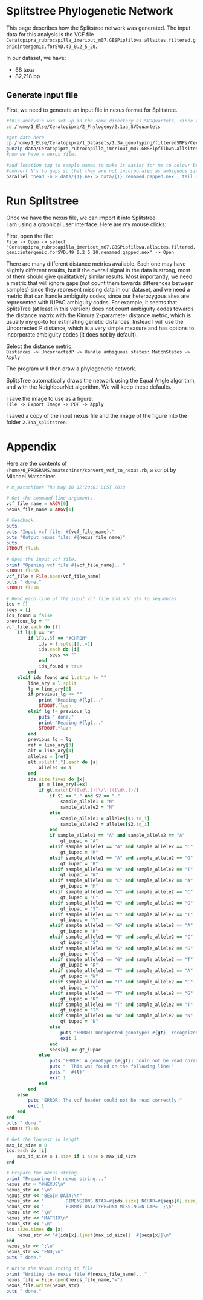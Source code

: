 # Splitstree Phylogenetic Network

This page describes how the Splitstree network was generated. The input data for this analysis is the VCF file `Ceratopipra_rubrocapilla_imeriout_m07.GBSPipfilbwa.allsites.filtered.genicintergenic.forSVD.49_0.2_5_20`.  

In our dataset, we have:  

* 68 taxa  
* 82,218 bp  

## Generate input file
First, we need to generate an input file in nexus format for Splitstree.  
```bash
#this analysis was set up in the same directory as SVDQuartets, since the method of making the nex file is the same as for that analysis.  
cd /home/1_Else/Ceratopipra/2_Phylogeny/2.1aa_SVDquartets

#get data here
cp /home/1_Else/Ceratopipra/1_Datasets/1.3a_genotyping/filteredSNPs/Ceratopipra_rubrocapilla_imeriout_m07.GBSPipfilbwa.allsites.filtered.genicintergenic.forSVD.49_0.2_5_20 ./data
gunzip data/Ceratopipra_rubrocapilla_imeriout_m07.GBSPipfilbwa.allsites.filtered.genicintergenic.forSVD.49_0.2_5_20.vcf.gz ; time ruby /home/0_PROGRAMS/mmatschiner/convert_vcf_to_nexus.rb data/Ceratopipra_rubrocapilla_imeriout_m07.GBSPipfilbwa.allsites.filtered.genicintergenic.forSVD.49_0.2_5_20.vcf data/Ceratopipra_rubrocapilla_imeriout_m07.GBSPipfilbwa.allsites.filtered.genicintergenic.forSVD.49_0.2_5_20.nex
#now we have a nexus file.

#add location tag to sample names to make it easier for me to colour branches by population
#convert N's to gaps so that they are not incorporated as ambiguous sites in the distance matrix calculation
parallel 'head -n 8 data/{1}.nex > data/{1}.renamed.gapped.nex ; tail -n +9 data/{1}.nex | head -n -2 | sed "s/Ceratopipra_rubrocapilla_CPE012/M_CPE012_AF.Ib/g; s/Ceratopipra_rubrocapilla_CPE025/M_CPE025_AF.Ib/g; s/Ceratopipra_rubrocapilla_CPE069/M_CPE069_AF.Ib/g; s/Ceratopipra_rubrocapilla_CPEII008/M_CPEII008_AF.Ib/g; s/Ceratopipra_rubrocapilla_UNA018/M_UNA018_AF.Il/g; s/Ceratopipra_rubrocapilla_UNA088/M_UNA088_AF.Il/g; s/Ceratopipra_rubrocapilla_UNA110/M_UNA110_AF.Il/g; s/Ceratopipra_rubrocapilla_UNA124/M_UNA124_AF.Il/g; s/Ceratopipra_rubrocapilla_MT123/M_MT123_hw/g; s/Ceratopipra_rubrocapilla_OM112/M_OM112_IE/g; s/Ceratopipra_rubrocapilla_AMA340/M_AMA340_IW/g; s/Ceratopipra_rubrocapilla_AMA601/M_AMA601_IW/g; s/Ceratopipra_rubrocapilla_AMA656/M_AMA656_IW/g; s/Ceratopipra_rubrocapilla_B4615/M_B4615_IW/g; s/Ceratopipra_rubrocapilla_B5082/M_B5082_IW/g; s/Ceratopipra_rubrocapilla_CAM117/M_CAM117_IW/g; s/Ceratopipra_rubrocapilla_PUC007/M_PUC007_IW/g; s/Ceratopipra_rubrocapilla_PUC008/M_PUC008_IW/g; s/Ceratopipra_rubrocapilla_UFAC1007/M_UFAC1007_IW/g; s/Ceratopipra_erythrocephala_SGC288/M_Ceratopipra_erythrocephala_SGC288_O/g; s/Ceratopipra_erythrocephala_B7534/M_Ceratopipra_erythrocephala_B7534_O/g; s/Ceratopipra_erythrocephala_B7539/M_Ceratopipra_erythrocephala_B7539_O/g; s/Ceratopipra_erythrocephala_B7536/M_Ceratopipra_erythrocephala_B7536_O/g; s/Ceratopipra_erythrocephala_B7537/M_Ceratopipra_erythrocephala_B7537_O/g; s/Ceratopipra_rubrocapilla_FPR015/M_FPR015_R/g; s/Ceratopipra_rubrocapilla_FPR021/M_FPR021_R/g; s/Ceratopipra_rubrocapilla_MAM010/M_MAM010_R/g; s/Ceratopipra_rubrocapilla_MAR092/M_MAR092_R/g; s/Ceratopipra_rubrocapilla_PIME024/M_PIME024_R/g; s/Ceratopipra_rubrocapilla_PIME062/M_PIME062_R/g; s/Ceratopipra_rubrocapilla_PIME460/M_PIME460_R/g; s/Ceratopipra_rubrocapilla_BR036/M_BR036_T/g; s/Ceratopipra_rubrocapilla_MF005/M_MF005_T/g; s/Ceratopipra_rubrocapilla_PIME134/M_PIME134_T/g; s/Ceratopipra_rubrocapilla_TLP123/M_TLP123_T/g; s/Ceratopipra_rubrocapilla_PPS041/M_PPS041_Thw/g; s/Ceratopipra_rubrocapilla_PPS221/M_PPS221_Thw/g; s/Ceratopipra_rubrocapilla_GAPTO277/M_GAPTO277_X.C/g; s/Ceratopipra_rubrocapilla_UHE442/M_UHE442_X.N/g; s/Ceratopipra_rubrocapilla_CPE049/F_CPE049_AF.Ib/g; s/Ceratopipra_rubrocapilla_UNA002/F_UNA002_AF.Il/g; s/Ceratopipra_rubrocapilla_MT087/F_MT087_hw/g; s/Ceratopipra_rubrocapilla_OM022/F_OM022_IE/g; s/Ceratopipra_rubrocapilla_OM172/F_OM172_IE/g; s/Ceratopipra_rubrocapilla_UFAC305/F_UFAC305_IE/g; s/Ceratopipra_rubrocapilla_CUJ027/F_CUJ027_IW/g; s/Ceratopipra_rubrocapilla_CUJ072/F_CUJ072_IW/g; s/Ceratopipra_rubrocapilla_UFAC476/F_UFAC476_IW/g; s/Ceratopipra_rubrocapilla_FPR006/F_FPR006_R/g; s/Ceratopipra_rubrocapilla_MPDS628/F_MPDS628_R/g; s/Ceratopipra_rubrocapilla_PIME079/F_PIME079_R/g; s/Ceratopipra_rubrocapilla_PIME169/F_PIME169_R/g; s/Ceratopipra_rubrocapilla_AMZ551/F_AMZ551_Rhw/g; s/Ceratopipra_rubrocapilla_AMZ610/F_AMZ610_Rhw/g; s/Ceratopipra_rubrocapilla_OP100/F_OP100_Rhw/g; s/Ceratopipra_rubrocapilla_BR033/F_BR033_T/g; s/Ceratopipra_rubrocapilla_PIME135/F_PIME135_T/g; s/Ceratopipra_rubrocapilla_PIME482/F_PIME482_T/g; s/Ceratopipra_rubrocapilla_PIME522/F_PIME522_T/g; s/Ceratopipra_rubrocapilla_PPS174/F_PPS174_T/g; s/Ceratopipra_rubrocapilla_TLP025/F_TLP025_T/g; s/Ceratopipra_rubrocapilla_WM293/F_WM293_T/g; s/Ceratopipra_rubrocapilla_GAPTO259/F_GAPTO259_X.C/g; s/Ceratopipra_rubrocapilla_GAPTO268/F_GAPTO268_X.C/g; s/Ceratopipra_rubrocapilla_GAPTO327/F_GAPTO327_X.C/g; s/Ceratopipra_rubrocapilla_RDO007/F_RDO007_X.C/g; s/Ceratopipra_rubrocapilla_PPBIO221/F_PPBIO221_X.N/g; s/Ceratopipra_rubrocapilla_PPBIO305/F_PPBIO305_X.N/g; s/N/-/g" >> data/{1}.renamed.gapped.nex; tail -n 2 data/{1}.nex >> data/{1}.renamed.gapped.nex' ::: Ceratopipra_rubrocapilla_imeriout_m07.GBSPipfilbwa.allsites.filtered.genicintergenic.forSVD.49_0.2_5_20
```

# Run Splitstree
Once we have the nexus file, we can import it into Splitstree.  
I am using a graphical user interface. Here are my mouse clicks:  

First, open the file:  
`File -> Open -> select "Ceratopipra_rubrocapilla_imeriout_m07.GBSPipfilbwa.allsites.filtered.genicintergenic.forSVD.49_0.2_5_20.renamed.gapped.nex" -> Open`

There are many different distance metrics available. Each one may have slightly different results, but if the overall signal in the data is strong, most of them should give qualitatively similar results. Most importantly, we need a metric that will ignore gaps (not count them towards differences between samples) since they represent missing data in our dataset, and we need a metric that can handle ambiguity codes, since our heterozygous sites are represented with IUPAC ambiguity codes. For example, it seems that SplitsTree (at least in this version) does not count ambiguity codes towards the distance matrix with the Kimura 2-parameter distance metric, which is usually my go-to for estimating genetic distances. Instead I will use the Uncorrected P distance, which is a very simple measure and has options to incorporate ambiguity codes (it does not by default).  

Select the distance metric:  
`Distances -> UncorrectedP -> Handle ambiguous states: MatchStates -> Apply `

The program will then draw a phylogenetic network.  

SplitsTree automatically draws the network using the Equal Angle algorithm, and with the NeighbourNet algorithm. We will keep these defaults.  

I save the image to use as a figure:  
`File -> Export Image -> PDF -> Apply`  

I saved a copy of the input nexus file and the image of the figure into the folder `2.3aa_splitstree`.  



# Appendix
Here are the contents of `/home/0_PROGRAMS/mmatschiner/convert_vcf_to_nexus.rb`, a script by Michael Matschiner.

```ruby
# m_matschiner Thu May 10 12:20:01 CEST 2018

# Get the command-line arguments.
vcf_file_name = ARGV[0]
nexus_file_name = ARGV[1]

# Feedback.
puts
puts "Input vcf file: #{vcf_file_name}."
puts "Output nexus file: #{nexus_file_name}"
puts
STDOUT.flush

# Open the input vcf file.
print "Opening vcf file #{vcf_file_name}..."
STDOUT.flush
vcf_file = File.open(vcf_file_name)
puts " done."
STDOUT.flush

# Read each line of the input vcf file and add gts to sequences.
ids = []
seqs = []
ids_found = false
previous_lg = ""
vcf_file.each do |l|
	if l[0] == "#"
		if l[0..5] == "#CHROM"
			ids = l.split[9..-1]
			ids.each do |i|
				seqs << ""
			end
			ids_found = true
		end
	elsif ids_found and l.strip != ""
		line_ary = l.split
		lg = line_ary[0]
		if previous_lg == ""
			print "Reading #{lg}..."
			STDOUT.flush
		elsif lg != previous_lg
			puts " done."
			print "Reading #{lg}..."
			STDOUT.flush
		end
		previous_lg = lg
		ref = line_ary[3]
		alt = line_ary[4]
		alleles = [ref]
		alt.split(",").each do |a|
			alleles << a
		end
		ids.size.times do |x|
			gt = line_ary[9+x]
			if gt.match(/([\d\.])[\/\|]([\d\.])/)
				if $1 == "." and $2 == "."
					sample_allele1 = "N"
					sample_allele2 = "N"
				else
					sample_allele1 = alleles[$1.to_i]
					sample_allele2 = alleles[$2.to_i]
				end
				if sample_allele1 == "A" and sample_allele2 == "A"
					gt_iupac = "A"
				elsif sample_allele1 == "A" and sample_allele2 == "C"
					gt_iupac = "M"
				elsif sample_allele1 == "A" and sample_allele2 == "G"
					gt_iupac = "R"
				elsif sample_allele1 == "A" and sample_allele2 == "T"
					gt_iupac = "W"
				elsif sample_allele1 == "C" and sample_allele2 == "A"
					gt_iupac = "M"
				elsif sample_allele1 == "C" and sample_allele2 == "C"
					gt_iupac = "C"
				elsif sample_allele1 == "C" and sample_allele2 == "G"
					gt_iupac = "S"
				elsif sample_allele1 == "C" and sample_allele2 == "T"
					gt_iupac = "Y"
				elsif sample_allele1 == "G" and sample_allele2 == "A"
					gt_iupac = "R"
				elsif sample_allele1 == "G" and sample_allele2 == "C"
					gt_iupac = "S"
				elsif sample_allele1 == "G" and sample_allele2 == "G"
					gt_iupac = "G"
				elsif sample_allele1 == "G" and sample_allele2 == "T"
					gt_iupac = "K"
				elsif sample_allele1 == "T" and sample_allele2 == "A"
					gt_iupac = "W"
				elsif sample_allele1 == "T" and sample_allele2 == "C"
					gt_iupac = "Y"
				elsif sample_allele1 == "T" and sample_allele2 == "G"
					gt_iupac = "K"
				elsif sample_allele1 == "T" and sample_allele2 == "T"
					gt_iupac = "T"
				elsif sample_allele1 == "N" and sample_allele2 == "N"
					gt_iupac = "N"
				else
					puts "ERROR: Unexpected genotype: #{gt}, recognized as alleles #{sample_allele1} and #{sample_allele2}!"
					exit 1
				end
				seqs[x] << gt_iupac
			else
				puts "ERROR: A genotype (#{gt}) could not be read correctly!"
				puts "  This was found on the following line:"
				puts "  #{l}"
				exit 1
			end
		end
	else
		puts "ERROR: The vcf header could not be read correctly!"
		exit 1
	end
end
puts " done."
STDOUT.flush

# Get the longest id length.
max_id_size = 0
ids.each do |i|
	max_id_size = i.size if i.size > max_id_size
end

# Prepare the Nexus string.
print "Preparing the nexus string..."
nexus_str = "#NEXUS\n"
nexus_str << "\n"
nexus_str << "BEGIN DATA;\n"
nexus_str << "        DIMENSIONS NTAX=#{ids.size} NCHAR=#{seqs[0].size};\n"
nexus_str << "        FORMAT DATATYPE=DNA MISSING=N GAP=- ;\n"
nexus_str << "\n"
nexus_str << "MATRIX\n"
nexus_str << "\n"
ids.size.times do |x|
	nexus_str << "#{ids[x].ljust(max_id_size)}  #{seqs[x]}\n"
end
nexus_str << ";\n"
nexus_str << "END;\n"
puts " done."

# Write the Nexus string to file.
print "Writing the nexus file #{nexus_file_name}..."
nexus_file = File.open(nexus_file_name,"w")
nexus_file.write(nexus_str)
puts " done."
```